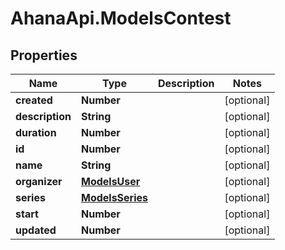 # AhanaApi.ModelsContest

## Properties
Name | Type | Description | Notes
------------ | ------------- | ------------- | -------------
**created** | **Number** |  | [optional] 
**description** | **String** |  | [optional] 
**duration** | **Number** |  | [optional] 
**id** | **Number** |  | [optional] 
**name** | **String** |  | [optional] 
**organizer** | [**ModelsUser**](ModelsUser.md) |  | [optional] 
**series** | [**ModelsSeries**](ModelsSeries.md) |  | [optional] 
**start** | **Number** |  | [optional] 
**updated** | **Number** |  | [optional] 


